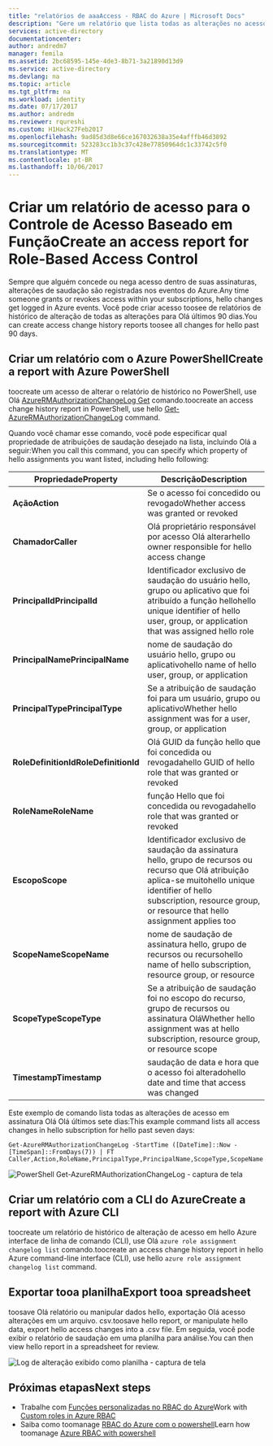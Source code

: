 ```yaml
---
title: "relatórios de aaaAccess - RBAC do Azure | Microsoft Docs"
description: "Gere um relatório que lista todas as alterações no acesso tooyour assinaturas do Azure com controle de acesso baseado em função sobre Olá últimos 90 dias."
services: active-directory
documentationcenter: 
author: andredm7
manager: femila
ms.assetid: 2bc68595-145e-4de3-8b71-3a21890d13d9
ms.service: active-directory
ms.devlang: na
ms.topic: article
ms.tgt_pltfrm: na
ms.workload: identity
ms.date: 07/17/2017
ms.author: andredm
ms.reviewer: rqureshi
ms.custom: H1Hack27Feb2017
ms.openlocfilehash: 9ad85d3d8e66ce167032638a35e4afffb46d3892
ms.sourcegitcommit: 523283cc1b3c37c428e77850964dc1c33742c5f0
ms.translationtype: MT
ms.contentlocale: pt-BR
ms.lasthandoff: 10/06/2017
---
```

# <a name="create-an-access-report-for-role-based-access-control"></a><span data-ttu-id="d9bda-103">Criar um relatório de acesso para o Controle de Acesso Baseado em Função</span><span class="sxs-lookup"><span data-stu-id="d9bda-103">Create an access report for Role-Based Access Control</span></span>
<span data-ttu-id="d9bda-104">Sempre que alguém concede ou nega acesso dentro de suas assinaturas, alterações de saudação são registradas nos eventos do Azure.</span><span class="sxs-lookup"><span data-stu-id="d9bda-104">Any time someone grants or revokes access within your subscriptions, hello changes get logged in Azure events.</span></span> <span data-ttu-id="d9bda-105">Você pode criar acesso toosee de relatórios de histórico de alteração de todas as alterações para Olá últimos 90 dias.</span><span class="sxs-lookup"><span data-stu-id="d9bda-105">You can create access change history reports toosee all changes for hello past 90 days.</span></span>

## <a name="create-a-report-with-azure-powershell"></a><span data-ttu-id="d9bda-106">Criar um relatório com o Azure PowerShell</span><span class="sxs-lookup"><span data-stu-id="d9bda-106">Create a report with Azure PowerShell</span></span>
<span data-ttu-id="d9bda-107">toocreate um acesso de alterar o relatório de histórico no PowerShell, use Olá [AzureRMAuthorizationChangeLog Get](/powershell/module/azurerm.resources/get-azurermauthorizationchangelog) comando.</span><span class="sxs-lookup"><span data-stu-id="d9bda-107">toocreate an access change history report in PowerShell, use hello [Get-AzureRMAuthorizationChangeLog](/powershell/module/azurerm.resources/get-azurermauthorizationchangelog) command.</span></span>

<span data-ttu-id="d9bda-108">Quando você chamar esse comando, você pode especificar qual propriedade de atribuições de saudação desejado na lista, incluindo Olá a seguir:</span><span class="sxs-lookup"><span data-stu-id="d9bda-108">When you call this command, you can specify which property of hello assignments you want listed, including hello following:</span></span>

| <span data-ttu-id="d9bda-109">Propriedade</span><span class="sxs-lookup"><span data-stu-id="d9bda-109">Property</span></span> | <span data-ttu-id="d9bda-110">Descrição</span><span class="sxs-lookup"><span data-stu-id="d9bda-110">Description</span></span> |
| --- | --- |
| <span data-ttu-id="d9bda-111">**Ação**</span><span class="sxs-lookup"><span data-stu-id="d9bda-111">**Action**</span></span> |<span data-ttu-id="d9bda-112">Se o acesso foi concedido ou revogado</span><span class="sxs-lookup"><span data-stu-id="d9bda-112">Whether access was granted or revoked</span></span> |
| <span data-ttu-id="d9bda-113">**Chamador**</span><span class="sxs-lookup"><span data-stu-id="d9bda-113">**Caller**</span></span> |<span data-ttu-id="d9bda-114">Olá proprietário responsável por acesso Olá alterar</span><span class="sxs-lookup"><span data-stu-id="d9bda-114">hello owner responsible for hello access change</span></span> |
| <span data-ttu-id="d9bda-115">**PrincipalId**</span><span class="sxs-lookup"><span data-stu-id="d9bda-115">**PrincipalId**</span></span> | <span data-ttu-id="d9bda-116">Identificador exclusivo de saudação do usuário hello, grupo ou aplicativo que foi atribuído a função hello</span><span class="sxs-lookup"><span data-stu-id="d9bda-116">hello unique identifier of hello user, group, or application that was assigned hello role</span></span> |
| <span data-ttu-id="d9bda-117">**PrincipalName**</span><span class="sxs-lookup"><span data-stu-id="d9bda-117">**PrincipalName**</span></span> |<span data-ttu-id="d9bda-118">nome de saudação do usuário hello, grupo ou aplicativo</span><span class="sxs-lookup"><span data-stu-id="d9bda-118">hello name of hello user, group, or application</span></span> |
| <span data-ttu-id="d9bda-119">**PrincipalType**</span><span class="sxs-lookup"><span data-stu-id="d9bda-119">**PrincipalType**</span></span> |<span data-ttu-id="d9bda-120">Se a atribuição de saudação foi para um usuário, grupo ou aplicativo</span><span class="sxs-lookup"><span data-stu-id="d9bda-120">Whether hello assignment was for a user, group, or application</span></span> |
| <span data-ttu-id="d9bda-121">**RoleDefinitionId**</span><span class="sxs-lookup"><span data-stu-id="d9bda-121">**RoleDefinitionId**</span></span> |<span data-ttu-id="d9bda-122">Olá GUID da função hello que foi concedida ou revogada</span><span class="sxs-lookup"><span data-stu-id="d9bda-122">hello GUID of hello role that was granted or revoked</span></span> |
| <span data-ttu-id="d9bda-123">**RoleName**</span><span class="sxs-lookup"><span data-stu-id="d9bda-123">**RoleName**</span></span> |<span data-ttu-id="d9bda-124">função Hello que foi concedida ou revogada</span><span class="sxs-lookup"><span data-stu-id="d9bda-124">hello role that was granted or revoked</span></span> |
| <span data-ttu-id="d9bda-125">**Escopo**</span><span class="sxs-lookup"><span data-stu-id="d9bda-125">**Scope**</span></span> | <span data-ttu-id="d9bda-126">Identificador exclusivo de saudação da assinatura hello, grupo de recursos ou recurso que Olá atribuição aplica-se muito</span><span class="sxs-lookup"><span data-stu-id="d9bda-126">hello unique identifier of hello subscription, resource group, or resource that hello assignment applies too</span></span>| 
| <span data-ttu-id="d9bda-127">**ScopeName**</span><span class="sxs-lookup"><span data-stu-id="d9bda-127">**ScopeName**</span></span> |<span data-ttu-id="d9bda-128">nome de saudação de assinatura hello, grupo de recursos ou recurso</span><span class="sxs-lookup"><span data-stu-id="d9bda-128">hello name of hello subscription, resource group, or resource</span></span> |
| <span data-ttu-id="d9bda-129">**ScopeType**</span><span class="sxs-lookup"><span data-stu-id="d9bda-129">**ScopeType**</span></span> |<span data-ttu-id="d9bda-130">Se a atribuição de saudação foi no escopo do recurso, grupo de recursos ou assinatura Olá</span><span class="sxs-lookup"><span data-stu-id="d9bda-130">Whether hello assignment was at hello subscription, resource group, or resource scope</span></span> |
| <span data-ttu-id="d9bda-131">**Timestamp**</span><span class="sxs-lookup"><span data-stu-id="d9bda-131">**Timestamp**</span></span> |<span data-ttu-id="d9bda-132">saudação de data e hora que o acesso foi alterado</span><span class="sxs-lookup"><span data-stu-id="d9bda-132">hello date and time that access was changed</span></span> |

<span data-ttu-id="d9bda-133">Este exemplo de comando lista todas as alterações de acesso em assinatura Olá Olá últimos sete dias:</span><span class="sxs-lookup"><span data-stu-id="d9bda-133">This example command lists all access changes in hello subscription for hello past seven days:</span></span>

```
Get-AzureRMAuthorizationChangeLog -StartTime ([DateTime]::Now - [TimeSpan]::FromDays(7)) | FT Caller,Action,RoleName,PrincipalType,PrincipalName,ScopeType,ScopeName
```

![PowerShell Get-AzureRMAuthorizationChangeLog - captura de tela](./media/role-based-access-control-configure/access-change-history.png)

## <a name="create-a-report-with-azure-cli"></a><span data-ttu-id="d9bda-135">Criar um relatório com a CLI do Azure</span><span class="sxs-lookup"><span data-stu-id="d9bda-135">Create a report with Azure CLI</span></span>
<span data-ttu-id="d9bda-136">toocreate um relatório de histórico de alteração de acesso em hello Azure interface de linha de comando (CLI), use Olá `azure role assignment changelog list` comando.</span><span class="sxs-lookup"><span data-stu-id="d9bda-136">toocreate an access change history report in hello Azure command-line interface (CLI), use hello `azure role assignment changelog list` command.</span></span>

## <a name="export-tooa-spreadsheet"></a><span data-ttu-id="d9bda-137">Exportar tooa planilha</span><span class="sxs-lookup"><span data-stu-id="d9bda-137">Export tooa spreadsheet</span></span>
<span data-ttu-id="d9bda-138">toosave Olá relatório ou manipular dados hello, exportação Olá acesso alterações em um arquivo. csv.</span><span class="sxs-lookup"><span data-stu-id="d9bda-138">toosave hello report, or manipulate hello data, export hello access changes into a .csv file.</span></span> <span data-ttu-id="d9bda-139">Em seguida, você pode exibir o relatório de saudação em uma planilha para análise.</span><span class="sxs-lookup"><span data-stu-id="d9bda-139">You can then view hello report in a spreadsheet for review.</span></span>

![Log de alteração exibido como planilha - captura de tela](./media/role-based-access-control-configure/change-history-spreadsheet.png)

## <a name="next-steps"></a><span data-ttu-id="d9bda-141">Próximas etapas</span><span class="sxs-lookup"><span data-stu-id="d9bda-141">Next steps</span></span>
* <span data-ttu-id="d9bda-142">Trabalhe com [Funções personalizadas no RBAC do Azure](role-based-access-control-custom-roles.md)</span><span class="sxs-lookup"><span data-stu-id="d9bda-142">Work with [Custom roles in Azure RBAC](role-based-access-control-custom-roles.md)</span></span>
* <span data-ttu-id="d9bda-143">Saiba como toomanage [RBAC do Azure com o powershell](role-based-access-control-manage-access-powershell.md)</span><span class="sxs-lookup"><span data-stu-id="d9bda-143">Learn how toomanage [Azure RBAC with powershell](role-based-access-control-manage-access-powershell.md)</span></span>

